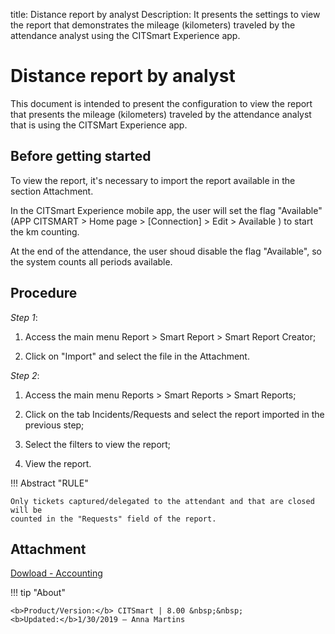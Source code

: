 title: Distance report by analyst
Description: It presents the settings to view the report that demonstrates the mileage (kilometers) traveled by the attendance analyst using the CITSmart Experience app.
# Distance report by analyst

This document is intended to present the configuration to view the report that presents
the mileage (kilometers) traveled by the attendance analyst that is using the CITSMart Experience app.

Before getting started
----------------

To view the report, it's necessary to import the report available in the section Attachment.

In the CITSmart Experience mobile app, the user will set the flag "Available"
(APP CITSMART \> Home page \> [Connection] \> Edit \> Available ) to start
the km counting.

At the end of the attendance, the user shoud disable the flag "Available", so the system counts
all periods available.

Procedure
------------

*Step 1*:

1.  Access the main menu Report \> Smart Report \> Smart
    Report Creator;

2.  Click on "Import" and select the file in the Attachment.

*Step 2*:

1.  Access the main menu Reports \> Smart Reports \> Smart Reports;

2.  Click on the tab Incidents/Requests and select the report imported in the previous
    step;

3.  Select the filters to view the report;

4.  View the report.


!!! Abstract "RULE"

    Only tickets captured/delegated to the attendant and that are closed will be
    counted in the "Requests" field of the report.

Attachment
-----

[Dowload - Accounting][1]


!!! tip "About"

    <b>Product/Version:</b> CITSmart | 8.00 &nbsp;&nbsp;
    <b>Updated:</b>1/30/2019 – Anna Martins
    
    
  [1]:/pt-br/citsmart-platform-8/additional-features/mobile-and-field-service/report/images/km-por-analista.citreport
